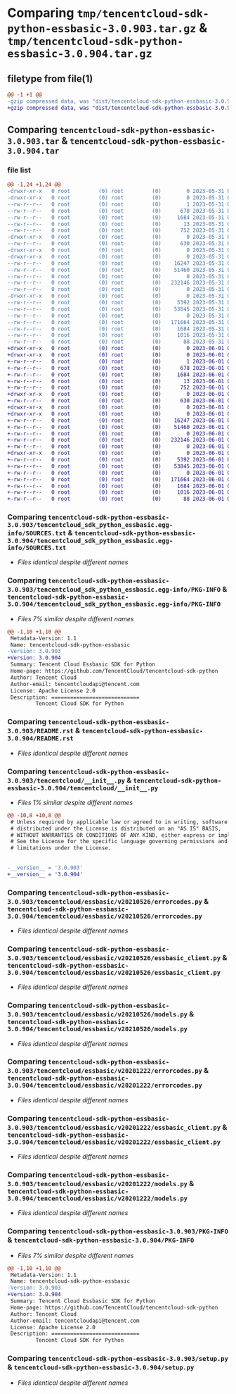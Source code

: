 # Comparing `tmp/tencentcloud-sdk-python-essbasic-3.0.903.tar.gz` & `tmp/tencentcloud-sdk-python-essbasic-3.0.904.tar.gz`

## filetype from file(1)

```diff
@@ -1 +1 @@
-gzip compressed data, was "dist/tencentcloud-sdk-python-essbasic-3.0.903.tar", last modified: Wed May 31 02:11:35 2023, max compression
+gzip compressed data, was "dist/tencentcloud-sdk-python-essbasic-3.0.904.tar", last modified: Thu Jun  1 02:34:49 2023, max compression
```

## Comparing `tencentcloud-sdk-python-essbasic-3.0.903.tar` & `tencentcloud-sdk-python-essbasic-3.0.904.tar`

### file list

```diff
@@ -1,24 +1,24 @@
-drwxr-xr-x   0 root         (0) root         (0)        0 2023-05-31 02:11:35.000000 tencentcloud-sdk-python-essbasic-3.0.903/
-drwxr-xr-x   0 root         (0) root         (0)        0 2023-05-31 02:11:35.000000 tencentcloud-sdk-python-essbasic-3.0.903/tencentcloud_sdk_python_essbasic.egg-info/
--rw-r--r--   0 root         (0) root         (0)        1 2023-05-31 02:11:35.000000 tencentcloud-sdk-python-essbasic-3.0.903/tencentcloud_sdk_python_essbasic.egg-info/dependency_links.txt
--rw-r--r--   0 root         (0) root         (0)      678 2023-05-31 02:11:35.000000 tencentcloud-sdk-python-essbasic-3.0.903/tencentcloud_sdk_python_essbasic.egg-info/SOURCES.txt
--rw-r--r--   0 root         (0) root         (0)     1684 2023-05-31 02:11:35.000000 tencentcloud-sdk-python-essbasic-3.0.903/tencentcloud_sdk_python_essbasic.egg-info/PKG-INFO
--rw-r--r--   0 root         (0) root         (0)       13 2023-05-31 02:11:35.000000 tencentcloud-sdk-python-essbasic-3.0.903/tencentcloud_sdk_python_essbasic.egg-info/top_level.txt
--rw-r--r--   0 root         (0) root         (0)      752 2023-05-31 02:11:35.000000 tencentcloud-sdk-python-essbasic-3.0.903/README.rst
-drwxr-xr-x   0 root         (0) root         (0)        0 2023-05-31 02:11:35.000000 tencentcloud-sdk-python-essbasic-3.0.903/tencentcloud/
--rw-r--r--   0 root         (0) root         (0)      630 2023-05-31 02:11:35.000000 tencentcloud-sdk-python-essbasic-3.0.903/tencentcloud/__init__.py
-drwxr-xr-x   0 root         (0) root         (0)        0 2023-05-31 02:11:35.000000 tencentcloud-sdk-python-essbasic-3.0.903/tencentcloud/essbasic/
-drwxr-xr-x   0 root         (0) root         (0)        0 2023-05-31 02:11:35.000000 tencentcloud-sdk-python-essbasic-3.0.903/tencentcloud/essbasic/v20210526/
--rw-r--r--   0 root         (0) root         (0)    16247 2023-05-31 02:11:35.000000 tencentcloud-sdk-python-essbasic-3.0.903/tencentcloud/essbasic/v20210526/errorcodes.py
--rw-r--r--   0 root         (0) root         (0)    51460 2023-05-31 02:11:35.000000 tencentcloud-sdk-python-essbasic-3.0.903/tencentcloud/essbasic/v20210526/essbasic_client.py
--rw-r--r--   0 root         (0) root         (0)        0 2023-05-31 02:11:35.000000 tencentcloud-sdk-python-essbasic-3.0.903/tencentcloud/essbasic/v20210526/__init__.py
--rw-r--r--   0 root         (0) root         (0)   232146 2023-05-31 02:11:35.000000 tencentcloud-sdk-python-essbasic-3.0.903/tencentcloud/essbasic/v20210526/models.py
--rw-r--r--   0 root         (0) root         (0)        0 2023-05-31 02:11:35.000000 tencentcloud-sdk-python-essbasic-3.0.903/tencentcloud/essbasic/__init__.py
-drwxr-xr-x   0 root         (0) root         (0)        0 2023-05-31 02:11:35.000000 tencentcloud-sdk-python-essbasic-3.0.903/tencentcloud/essbasic/v20201222/
--rw-r--r--   0 root         (0) root         (0)     5392 2023-05-31 02:11:35.000000 tencentcloud-sdk-python-essbasic-3.0.903/tencentcloud/essbasic/v20201222/errorcodes.py
--rw-r--r--   0 root         (0) root         (0)    53845 2023-05-31 02:11:35.000000 tencentcloud-sdk-python-essbasic-3.0.903/tencentcloud/essbasic/v20201222/essbasic_client.py
--rw-r--r--   0 root         (0) root         (0)        0 2023-05-31 02:11:35.000000 tencentcloud-sdk-python-essbasic-3.0.903/tencentcloud/essbasic/v20201222/__init__.py
--rw-r--r--   0 root         (0) root         (0)   171664 2023-05-31 02:11:35.000000 tencentcloud-sdk-python-essbasic-3.0.903/tencentcloud/essbasic/v20201222/models.py
--rw-r--r--   0 root         (0) root         (0)     1684 2023-05-31 02:11:35.000000 tencentcloud-sdk-python-essbasic-3.0.903/PKG-INFO
--rw-r--r--   0 root         (0) root         (0)     1016 2023-05-31 02:11:35.000000 tencentcloud-sdk-python-essbasic-3.0.903/setup.py
--rw-r--r--   0 root         (0) root         (0)       88 2023-05-31 02:11:35.000000 tencentcloud-sdk-python-essbasic-3.0.903/setup.cfg
+drwxr-xr-x   0 root         (0) root         (0)        0 2023-06-01 02:34:49.000000 tencentcloud-sdk-python-essbasic-3.0.904/
+drwxr-xr-x   0 root         (0) root         (0)        0 2023-06-01 02:34:49.000000 tencentcloud-sdk-python-essbasic-3.0.904/tencentcloud_sdk_python_essbasic.egg-info/
+-rw-r--r--   0 root         (0) root         (0)        1 2023-06-01 02:34:49.000000 tencentcloud-sdk-python-essbasic-3.0.904/tencentcloud_sdk_python_essbasic.egg-info/dependency_links.txt
+-rw-r--r--   0 root         (0) root         (0)      678 2023-06-01 02:34:49.000000 tencentcloud-sdk-python-essbasic-3.0.904/tencentcloud_sdk_python_essbasic.egg-info/SOURCES.txt
+-rw-r--r--   0 root         (0) root         (0)     1684 2023-06-01 02:34:49.000000 tencentcloud-sdk-python-essbasic-3.0.904/tencentcloud_sdk_python_essbasic.egg-info/PKG-INFO
+-rw-r--r--   0 root         (0) root         (0)       13 2023-06-01 02:34:49.000000 tencentcloud-sdk-python-essbasic-3.0.904/tencentcloud_sdk_python_essbasic.egg-info/top_level.txt
+-rw-r--r--   0 root         (0) root         (0)      752 2023-06-01 02:34:49.000000 tencentcloud-sdk-python-essbasic-3.0.904/README.rst
+drwxr-xr-x   0 root         (0) root         (0)        0 2023-06-01 02:34:49.000000 tencentcloud-sdk-python-essbasic-3.0.904/tencentcloud/
+-rw-r--r--   0 root         (0) root         (0)      630 2023-06-01 02:34:49.000000 tencentcloud-sdk-python-essbasic-3.0.904/tencentcloud/__init__.py
+drwxr-xr-x   0 root         (0) root         (0)        0 2023-06-01 02:34:49.000000 tencentcloud-sdk-python-essbasic-3.0.904/tencentcloud/essbasic/
+drwxr-xr-x   0 root         (0) root         (0)        0 2023-06-01 02:34:49.000000 tencentcloud-sdk-python-essbasic-3.0.904/tencentcloud/essbasic/v20210526/
+-rw-r--r--   0 root         (0) root         (0)    16247 2023-06-01 02:34:49.000000 tencentcloud-sdk-python-essbasic-3.0.904/tencentcloud/essbasic/v20210526/errorcodes.py
+-rw-r--r--   0 root         (0) root         (0)    51460 2023-06-01 02:34:49.000000 tencentcloud-sdk-python-essbasic-3.0.904/tencentcloud/essbasic/v20210526/essbasic_client.py
+-rw-r--r--   0 root         (0) root         (0)        0 2023-06-01 02:34:49.000000 tencentcloud-sdk-python-essbasic-3.0.904/tencentcloud/essbasic/v20210526/__init__.py
+-rw-r--r--   0 root         (0) root         (0)   232146 2023-06-01 02:34:49.000000 tencentcloud-sdk-python-essbasic-3.0.904/tencentcloud/essbasic/v20210526/models.py
+-rw-r--r--   0 root         (0) root         (0)        0 2023-06-01 02:34:49.000000 tencentcloud-sdk-python-essbasic-3.0.904/tencentcloud/essbasic/__init__.py
+drwxr-xr-x   0 root         (0) root         (0)        0 2023-06-01 02:34:49.000000 tencentcloud-sdk-python-essbasic-3.0.904/tencentcloud/essbasic/v20201222/
+-rw-r--r--   0 root         (0) root         (0)     5392 2023-06-01 02:34:49.000000 tencentcloud-sdk-python-essbasic-3.0.904/tencentcloud/essbasic/v20201222/errorcodes.py
+-rw-r--r--   0 root         (0) root         (0)    53845 2023-06-01 02:34:49.000000 tencentcloud-sdk-python-essbasic-3.0.904/tencentcloud/essbasic/v20201222/essbasic_client.py
+-rw-r--r--   0 root         (0) root         (0)        0 2023-06-01 02:34:49.000000 tencentcloud-sdk-python-essbasic-3.0.904/tencentcloud/essbasic/v20201222/__init__.py
+-rw-r--r--   0 root         (0) root         (0)   171664 2023-06-01 02:34:49.000000 tencentcloud-sdk-python-essbasic-3.0.904/tencentcloud/essbasic/v20201222/models.py
+-rw-r--r--   0 root         (0) root         (0)     1684 2023-06-01 02:34:49.000000 tencentcloud-sdk-python-essbasic-3.0.904/PKG-INFO
+-rw-r--r--   0 root         (0) root         (0)     1016 2023-06-01 02:34:49.000000 tencentcloud-sdk-python-essbasic-3.0.904/setup.py
+-rw-r--r--   0 root         (0) root         (0)       88 2023-06-01 02:34:49.000000 tencentcloud-sdk-python-essbasic-3.0.904/setup.cfg
```

### Comparing `tencentcloud-sdk-python-essbasic-3.0.903/tencentcloud_sdk_python_essbasic.egg-info/SOURCES.txt` & `tencentcloud-sdk-python-essbasic-3.0.904/tencentcloud_sdk_python_essbasic.egg-info/SOURCES.txt`

 * *Files identical despite different names*

### Comparing `tencentcloud-sdk-python-essbasic-3.0.903/tencentcloud_sdk_python_essbasic.egg-info/PKG-INFO` & `tencentcloud-sdk-python-essbasic-3.0.904/tencentcloud_sdk_python_essbasic.egg-info/PKG-INFO`

 * *Files 7% similar despite different names*

```diff
@@ -1,10 +1,10 @@
 Metadata-Version: 1.1
 Name: tencentcloud-sdk-python-essbasic
-Version: 3.0.903
+Version: 3.0.904
 Summary: Tencent Cloud Essbasic SDK for Python
 Home-page: https://github.com/TencentCloud/tencentcloud-sdk-python
 Author: Tencent Cloud
 Author-email: tencentcloudapi@tencent.com
 License: Apache License 2.0
 Description: ============================
         Tencent Cloud SDK for Python
```

### Comparing `tencentcloud-sdk-python-essbasic-3.0.903/README.rst` & `tencentcloud-sdk-python-essbasic-3.0.904/README.rst`

 * *Files identical despite different names*

### Comparing `tencentcloud-sdk-python-essbasic-3.0.903/tencentcloud/__init__.py` & `tencentcloud-sdk-python-essbasic-3.0.904/tencentcloud/__init__.py`

 * *Files 1% similar despite different names*

```diff
@@ -10,8 +10,8 @@
 # Unless required by applicable law or agreed to in writing, software
 # distributed under the License is distributed on an "AS IS" BASIS,
 # WITHOUT WARRANTIES OR CONDITIONS OF ANY KIND, either express or implied.
 # See the License for the specific language governing permissions and
 # limitations under the License.
 
 
-__version__ = '3.0.903'
+__version__ = '3.0.904'
```

### Comparing `tencentcloud-sdk-python-essbasic-3.0.903/tencentcloud/essbasic/v20210526/errorcodes.py` & `tencentcloud-sdk-python-essbasic-3.0.904/tencentcloud/essbasic/v20210526/errorcodes.py`

 * *Files identical despite different names*

### Comparing `tencentcloud-sdk-python-essbasic-3.0.903/tencentcloud/essbasic/v20210526/essbasic_client.py` & `tencentcloud-sdk-python-essbasic-3.0.904/tencentcloud/essbasic/v20210526/essbasic_client.py`

 * *Files identical despite different names*

### Comparing `tencentcloud-sdk-python-essbasic-3.0.903/tencentcloud/essbasic/v20210526/models.py` & `tencentcloud-sdk-python-essbasic-3.0.904/tencentcloud/essbasic/v20210526/models.py`

 * *Files identical despite different names*

### Comparing `tencentcloud-sdk-python-essbasic-3.0.903/tencentcloud/essbasic/v20201222/errorcodes.py` & `tencentcloud-sdk-python-essbasic-3.0.904/tencentcloud/essbasic/v20201222/errorcodes.py`

 * *Files identical despite different names*

### Comparing `tencentcloud-sdk-python-essbasic-3.0.903/tencentcloud/essbasic/v20201222/essbasic_client.py` & `tencentcloud-sdk-python-essbasic-3.0.904/tencentcloud/essbasic/v20201222/essbasic_client.py`

 * *Files identical despite different names*

### Comparing `tencentcloud-sdk-python-essbasic-3.0.903/tencentcloud/essbasic/v20201222/models.py` & `tencentcloud-sdk-python-essbasic-3.0.904/tencentcloud/essbasic/v20201222/models.py`

 * *Files identical despite different names*

### Comparing `tencentcloud-sdk-python-essbasic-3.0.903/PKG-INFO` & `tencentcloud-sdk-python-essbasic-3.0.904/PKG-INFO`

 * *Files 7% similar despite different names*

```diff
@@ -1,10 +1,10 @@
 Metadata-Version: 1.1
 Name: tencentcloud-sdk-python-essbasic
-Version: 3.0.903
+Version: 3.0.904
 Summary: Tencent Cloud Essbasic SDK for Python
 Home-page: https://github.com/TencentCloud/tencentcloud-sdk-python
 Author: Tencent Cloud
 Author-email: tencentcloudapi@tencent.com
 License: Apache License 2.0
 Description: ============================
         Tencent Cloud SDK for Python
```

### Comparing `tencentcloud-sdk-python-essbasic-3.0.903/setup.py` & `tencentcloud-sdk-python-essbasic-3.0.904/setup.py`

 * *Files identical despite different names*

